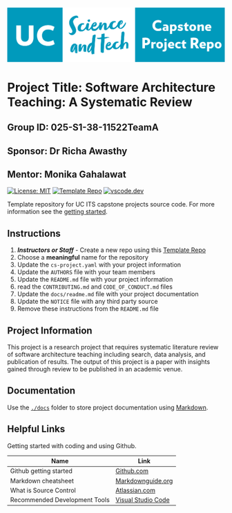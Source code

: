 ![logo](./docs/images/capstone-logo.png)

# Project Title: Software Architecture Teaching: A Systematic Review
## Group ID: 025-S1-38-11522TeamA
## Sponsor: Dr Richa Awasthy
## Mentor: Monika Gahalawat 

[![License: MIT](https://img.shields.io/badge/License-MIT-yellow.svg)](https://opensource.org/licenses/MIT)
[![Template Repo](https://img.shields.io/badge/Template-%20Repo-blue)](https://github.com/new?template_name=its-capstone-repo-template&template_owner=UC-SciTech)
[![vscode.dev](https://img.shields.io/badge/vscode-dev-blue)](https://vscode.dev)

Template repository for UC ITS capstone projects source code. For more information see the [getting started](./docs/getting-started-with-source-control.md).

## Instructions

1. ***Instructors or Staff*** - Create a new repo using this [Template Repo](https://github.com/new?template_name=its-capstone-repo-template&template_owner=UC-SciTech)
1. Choose a **meaningful** name for the repository
1. Update the `cs-project.yaml` with your project information
1. Update the `AUTHORS` file with your team members
1. Update the `README.md` file with your project information
1. read the `CONTRIBUTING.md` and `CODE_OF_CONDUCT.md` files
1. Update the `docs/readme.md` file with your project documentation
1. Update the `NOTICE` file with any third party source
1. Remove these instructions from the `README.md` file

## Project Information

This project is a research project that requires systematic literature review of software architecture teaching including search, data analysis, and publication of results. The output of this project is a paper with insights gained through review to be published in an academic venue.

## Documentation

Use the [`./docs`](./docs/readme.md) folder to store project documentation using [Markdown](https://docs.github.com/en/get-started/writing-on-github/getting-started-with-writing-and-formatting-on-github).

## Helpful Links

Getting started with coding and using Github.

| Name | Link |
| ---- | ---- |
| Github getting started | [Github.com](https://docs.github.com/en/get-started/using-git) |
| Markdown cheatsheet | [Markdownguide.org](https://www.markdownguide.org/cheat-sheet) |
| What is Source Control | [Atlassian.com](https://www.atlassian.com/git/tutorials/what-is-version-control) |
| Recommended Development Tools | [Visual Studio Code](https://code.visualstudio.com/) |

